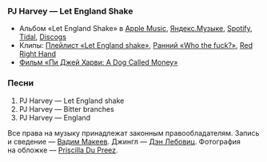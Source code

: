### PJ Harvey — Let England Shake

- Альбом «Let England Shake» в
	[Apple Music](https://music.apple.com/album/414086343),
	[Яндекс.Музыке](https://music.yandex.ru/album/213399),
	[Spotify](https://open.spotify.com/album/7f1aXd7Gd5H9IqFu36zw6m),
	[Tidal](https://tidal.com/browse/album/5298966),
	[Discogs](https://www.discogs.com/master/310242)
- Клипы:
	[Плейлист «Let England shake»](https://www.youtube.com/playlist?list=OLAK5uy_n41WQ2o7I96dSnqE89CJUeuRaZm3QMTRY),
	[Ранний «Who the fuck?»](https://youtu.be/ZxcCN6BgO_k),
	[Red Right Hand](https://youtu.be/ScC-teZyK-Y)
- [Фильм «Пи Джей Харви: A Dog Called Money»](https://www.kinopoisk.ru/film/1249517/)

### Песни

1. PJ Harvey — Let England shake
2. PJ Harvey — Bitter branches
3. PJ Harvey — England

Все права на музыку принадлежат законным правообладателям.
Запись и сведение — [Вадим Макеев](https://pepelsbey.dev/).
Джингл — [Дэн Лебовиц](https://www.youtube.com/channel/UC38A5qHrlc_Zgua7vL4b96w).
Фотография на обложке — [Priscilla Du Preez](https://unsplash.com/photos/ksMmG5vk9pE).
